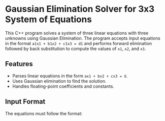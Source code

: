 # Gaussian Elimination Solver for 3x3 System of Equations

This C++ program solves a system of three linear equations with three unknowns using Gaussian Elimination. The program accepts input equations in the format `a1x1 + b1x2 + c1x3 = d1` and performs forward elimination followed by back substitution to compute the values of `x1`, `x2`, and `x3`.

## Features

- Parses linear equations in the form `ax1 + bx2 + cx3 = d`.
- Uses Gaussian elimination to find the solution.
- Handles floating-point coefficients and constants.

## Input Format

The equations must follow the format:

